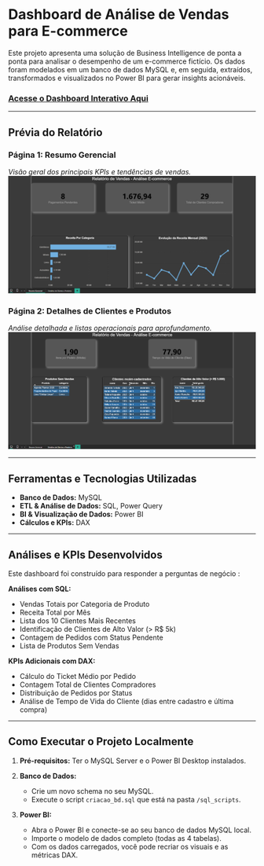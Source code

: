 # Dashboard de Análise de Vendas para E-commerce

Este projeto apresenta uma solução de Business Intelligence de ponta a ponta para analisar o desempenho de um e-commerce fictício. Os dados foram modelados em um banco de dados MySQL e, em seguida, extraídos, transformados e visualizados no Power BI para gerar insights acionáveis.

### [Acesse o Dashboard Interativo Aqui](https://app.powerbi.com/links/JJm90Mh859?ctid=8dcbab28-0972-44db-bd18-6ab33bef9756&pbi_source=linkShare&bookmarkGuid=f513e763-274c-4b18-aacf-f4296bd3769f)

---

## Prévia do Relatório

### Página 1: Resumo Gerencial
*Visão geral dos principais KPIs e tendências de vendas.*
![Página de Resumo Gerencial](./dashboard/resumo_gerencial.png)

### Página 2: Detalhes de Clientes e Produtos
*Análise detalhada e listas operacionais para aprofundamento.*
![Página de Detalhes](./dashboard/detalhes_clientes_produtos.png)

---

## Ferramentas e Tecnologias Utilizadas

* **Banco de Dados:** MySQL
* **ETL & Análise de Dados:** SQL, Power Query
* **BI & Visualização de Dados:** Power BI
* **Cálculos e KPIs:** DAX
---

## Análises e KPIs Desenvolvidos

Este dashboard foi construído para responder a perguntas de negócio :

**Análises com SQL:**
* Vendas Totais por Categoria de Produto
* Receita Total por Mês
* Lista dos 10 Clientes Mais Recentes
* Identificação de Clientes de Alto Valor (> R$ 5k)
* Contagem de Pedidos com Status Pendente
* Lista de Produtos Sem Vendas

**KPIs Adicionais com DAX:**
* Cálculo do Ticket Médio por Pedido
* Contagem Total de Clientes Compradores
* Distribuição de Pedidos por Status
* Análise de Tempo de Vida do Cliente (dias entre cadastro e última compra)

---

## Como Executar o Projeto Localmente

1.  **Pré-requisitos:** Ter o MySQL Server e o Power BI Desktop instalados.

2.  **Banco de Dados:**
    * Crie um novo schema no seu MySQL.
    * Execute o script `criacao_bd.sql` que está na pasta `/sql_scripts`.

3.  **Power BI:**
    * Abra o Power BI e conecte-se ao seu banco de dados MySQL local.
    * Importe o modelo de dados completo (todas as 4 tabelas).
    * Com os dados carregados, você pode recriar os visuais e as métricas DAX.



